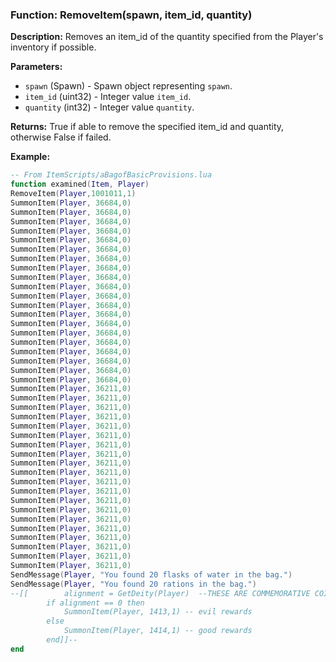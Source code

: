 ### Function: RemoveItem(spawn, item_id, quantity)

**Description:**
Removes an item_id of the quantity specified from the Player's inventory if possible.

**Parameters:**
- `spawn` (Spawn) - Spawn object representing `spawn`.
- `item_id` (uint32) - Integer value `item_id`.
- `quantity` (int32) - Integer value `quantity`.

**Returns:** True if able to remove the specified item_id and quantity, otherwise False if failed.

**Example:**

```lua
-- From ItemScripts/aBagofBasicProvisions.lua
function examined(Item, Player)
RemoveItem(Player,1001011,1)
SummonItem(Player, 36684,0)
SummonItem(Player, 36684,0)
SummonItem(Player, 36684,0)
SummonItem(Player, 36684,0)
SummonItem(Player, 36684,0)
SummonItem(Player, 36684,0)
SummonItem(Player, 36684,0)
SummonItem(Player, 36684,0)
SummonItem(Player, 36684,0)
SummonItem(Player, 36684,0)
SummonItem(Player, 36684,0)
SummonItem(Player, 36684,0)
SummonItem(Player, 36684,0)
SummonItem(Player, 36684,0)
SummonItem(Player, 36684,0)
SummonItem(Player, 36684,0)
SummonItem(Player, 36684,0)
SummonItem(Player, 36684,0)
SummonItem(Player, 36684,0)
SummonItem(Player, 36684,0)
SummonItem(Player, 36211,0)
SummonItem(Player, 36211,0)
SummonItem(Player, 36211,0)
SummonItem(Player, 36211,0)
SummonItem(Player, 36211,0)
SummonItem(Player, 36211,0)
SummonItem(Player, 36211,0)
SummonItem(Player, 36211,0)
SummonItem(Player, 36211,0)
SummonItem(Player, 36211,0)
SummonItem(Player, 36211,0)
SummonItem(Player, 36211,0)
SummonItem(Player, 36211,0)
SummonItem(Player, 36211,0)
SummonItem(Player, 36211,0)
SummonItem(Player, 36211,0)
SummonItem(Player, 36211,0)
SummonItem(Player, 36211,0)
SummonItem(Player, 36211,0)
SummonItem(Player, 36211,0)
SendMessage(Player, "You found 20 flasks of water in the bag.")
SendMessage(Player, "You found 20 rations in the bag.")
--[[		alignment = GetDeity(Player)  --THESE ARE COMMEMORATIVE COINS.  THIS ITEM HAS BEEN GIVEN TO THE AMBASSADORS FOR PLAYERS SELECTING THEIR CITY.  THIS REDUCES THE CHANCE THE WRONG COIN IS GIVEN.
		if alignment == 0 then
			SummonItem(Player, 1413,1) -- evil rewards
		else
			SummonItem(Player, 1414,1) -- good rewards
		end]]--
end
```
